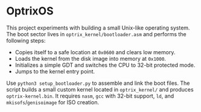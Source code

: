 # OptrixOS

This project experiments with building a small Unix-like operating system. The
boot sector lives in `optrix_kernel/bootloader.asm` and performs the
following steps:

- Copies itself to a safe location at `0x0600` and clears low memory.
- Loads the kernel from the disk image into memory at `0x1000`.
- Initializes a simple GDT and switches the CPU to 32-bit protected mode.
- Jumps to the kernel entry point.

Use `python3 setup_bootloader.py` to assemble and link the boot files. The
script builds a small custom kernel located in `optrix_kernel/` and produces
`optrix-kernel.bin`. It requires `nasm`, `gcc` with 32-bit support, `ld`, and
`mkisofs`/`genisoimage` for ISO creation.
